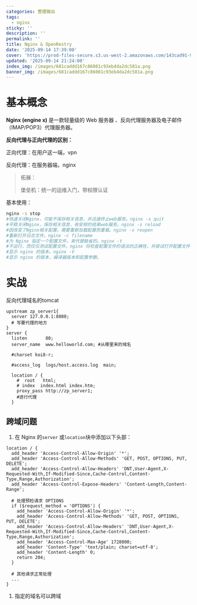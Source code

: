 ```yaml
---
categories: 整理输出
tags:
  - nginx
sticky: ''
description: ''
permalink: ''
title: Nginx & OpenRestry
date: '2025-09-14 17:39:00'
cover: 'https://prod-files-secure.s3.us-west-2.amazonaws.com/143cad91-961b-48b0-82dc-78fbb6eb5abe/b5169eb9-ccc9-44c2-9041-4163c757fcfc/90406427_p0.png?X-Amz-Algorithm=AWS4-HMAC-SHA256&X-Amz-Content-Sha256=UNSIGNED-PAYLOAD&X-Amz-Credential=ASIAZI2LB466VE5EXDVQ%2F20250917%2Fus-west-2%2Fs3%2Faws4_request&X-Amz-Date=20250917T210039Z&X-Amz-Expires=3600&X-Amz-Security-Token=IQoJb3JpZ2luX2VjEDEaCXVzLXdlc3QtMiJGMEQCIBKwC97a%2BFyV1MwKc%2BoTggxOCRtcgWtUKEJPnxEMilNDAiByX1AaJZus6F1DdxLtJ0l9wV7e6yF4fvOSQowdZYk%2FDCqIBAiq%2F%2F%2F%2F%2F%2F%2F%2F%2F%2F8BEAAaDDYzNzQyMzE4MzgwNSIM%2FyPoTzBcm7MN10ZpKtwDHzEkjfvrOd7Ota2es79b43KKO%2F3FnDfsFJEfzqJxwjxy2S1xpfRTCdu51qLwtJvPTuNmcq8aiLO%2BPlevc91Kb1mXP7KFQNYShfRL%2Bu7WMMJCJQoW%2FUGEvqpfLAh5B0F%2FuNy2K5WNY0m9VZud9sv9Z5GQy282a%2FhpwO4VR6kTd7522Jf41XjSkipYI2eZcH1FKdScQA26vQOAOQU9RrE111SELvm3wXoi7B7c4rbnnmENSNPbXt9%2BM8IewmAAIpBZormD0U10YkanSVlTizrxWgwJxV%2BwxXLKrbiV3ZOfsYW1V%2BnwMz4prdwvXbewPRfnTJsRGBPKJRHgFa5Sn3yJd5j6DnzOnNsS6P9NPJ9OXiUVbLcJ3CTfsG3SBntOpy3ycYCIo8ecPGehk8rq2Jn2Nu0lb%2BagJnlvPlxyxg2Vgj7rHzmbjAibqmr3LBUlDuy%2BjDeRF3oqv4BoTWCiMAoVbSWm2F7QpWsLvRqFpDTJC%2FR%2FV7b9%2FFEogAehvzv%2BpVR5x2CZ98NB2%2BlYAmEAKHguWbQe9zIMMWNuhWPzRcNwmPk6GqEV5KcPVIrFO%2F%2BmTUINgG0%2Bfq2hPn5CLoVYXopfMmBUPO49N3JPuAUSHv3%2B84DY14GS2zCi1AOf%2F0kw%2BtSrxgY6pgE7g%2BGwyQ8mieGacKq2SjuvvEI0yRSVd3WX0JlsPE%2FL%2B2oZXjUA1QUE5rCRa3Xrjj6vTNT5qsZgQy3rB2mEhd0qShKGUsmCgaYfQ0CQIn9UTGBnIWLPleg%2BgtQuEtWi3Z4Uyhah1e%2BFGVHBur%2B4MSXl393tb1QCnUZS0iJvYF7kXNMseBUjSdQfGq5r1upJ9uHfrLCrv63sv8bD2DUdf3SpcZcgrZoz&X-Amz-Signature=ad585db233421ad80c59cb3358617520e92dd4b3976dbd99e94795fd5110837b&X-Amz-SignedHeaders=host&x-amz-checksum-mode=ENABLED&x-id=GetObject'
updated: '2025-09-14 21:24:00'
index_img: /images/681caddd167c86081c93eb4da2dc581a.png
banner_img: /images/681caddd167c86081c93eb4da2dc581a.png
---
```


# 基本概念


**Nginx (engine x)** 是一款轻量级的 Web 服务器 、反向代理服务器及电子邮件（IMAP/POP3）代理服务器。


**反向代理与正向代理的区别：**


正向代理：在用户这一端，vpn


反向代理：在服务器端，nginx

> 拓展：
>
> 堡垒机：统一的运维入门，带权限认证
>
>

基本使用：


```bash
nginx -s stop
#快速关闭Nginx，可能不保存相关信息，并迅速终止web服务。nginx -s quit
#平稳关闭Nginx，保存相关信息，有安排的结束web服务。nginx -s reload
#因改变了Nginx相关配置，需要重新加载配置而重载。nginx -s reopen
#重新打开日志文件。nginx -c filename
#为 Nginx 指定一个配置文件，来代替缺省的。nginx -t
#不运行，而仅仅测试配置文件。nginx 将检查配置文件的语法的正确性，并尝试打开配置文件中所引用到的文件。nginx -v
#显示 nginx 的版本。nginx -V
#显示 nginx 的版本，编译器版本和配置参数。
```


# 实战


反向代理域名的tomcat


```plain text
upstream zp_server1{
  server 127.0.0.1:8080;
  # 写要代理的地方
}
server {
  listen       80;
  server_name  www.helloworld.com; #从哪里来的域名

  #charset koi8-r;

  #access_log  logs/host.access.log  main;

  location / {
    #  root   html;
    # index  index.html index.htm;
    proxy_pass http://zp_server1;
    #进行代理
  }
```


## 跨域问题

1. 在 Nginx 的`server` 或`location`块中添加以下头部：

```plain text
location / {
  add_header 'Access-Control-Allow-Origin' '*';
  add_header 'Access-Control-Allow-Methods' 'GET, POST, OPTIONS, PUT, DELETE';
  add_header 'Access-Control-Allow-Headers' 'DNT,User-Agent,X-Requested-With,If-Modified-Since,Cache-Control,Content-Type,Range,Authorization';
  add_header 'Access-Control-Expose-Headers' 'Content-Length,Content-Range';

  # 处理预检请求 OPTIONS
  if ($request_method = 'OPTIONS') {
    add_header 'Access-Control-Allow-Origin' '*';
    add_header 'Access-Control-Allow-Methods' 'GET, POST, OPTIONS, PUT, DELETE';
    add_header 'Access-Control-Allow-Headers' 'DNT,User-Agent,X-Requested-With,If-Modified-Since,Cache-Control,Content-Type,Range,Authorization';
    add_header 'Access-Control-Max-Age' 1728000;
    add_header 'Content-Type' 'text/plain; charset=utf-8';
    add_header 'Content-Length' 0;
    return 204;
  }

  # 其他请求正常处理
  ...
}
```

1. 指定的域名可以跨域
